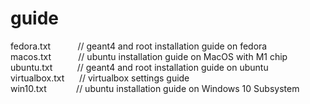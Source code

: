 # guide

fedora.txt      &nbsp;&nbsp;&nbsp;&nbsp;&nbsp;&nbsp;&nbsp;&nbsp;&nbsp;  // geant4 and root installation guide on fedora  </br>
macos.txt          &nbsp;&nbsp;&nbsp;&nbsp;&nbsp;&nbsp;&nbsp;&nbsp;&nbsp;  // ubuntu installation guide on MacOS with M1 chip  </br>
ubuntu.txt      &nbsp;&nbsp;&nbsp;&nbsp;&nbsp;&nbsp;&nbsp;&nbsp;  // geant4 and root installation guide on ubuntu  </br>
virtualbox.txt  &nbsp;&nbsp;&nbsp;&nbsp;  // virtualbox settings guide </br>
win10.txt       &nbsp;&nbsp;&nbsp;&nbsp;&nbsp;&nbsp;&nbsp;&nbsp;&nbsp;&nbsp;  // ubuntu installation guide on Windows 10 Subsystem </br>
